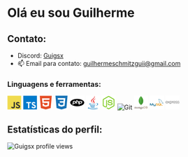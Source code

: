 # Olá eu sou Guilherme

## Contato:
- Discord: [Guigsx](https://discord.com/users/852669453815513148)
- 📫 Email para contato: guilhermeschmitzguii@gmail.com

### Linguagens e ferramentas:
<p align="left"> 
  <img height="32" src="https://raw.githubusercontent.com/devicons/devicon/master/icons/javascript/javascript-original.svg" alt="JavaScript"/>
  <img height="32" src="https://raw.githubusercontent.com/devicons/devicon/master/icons/typescript/typescript-plain.svg" alt="TypeScript"/>
  <img height="32" src="https://raw.githubusercontent.com/devicons/devicon/master/icons/html5/html5-plain.svg" alt="HTML"/>
  <img height="32" src="https://raw.githubusercontent.com/devicons/devicon/master/icons/css3/css3-plain.svg" alt="CSS"/>
  <img height="32" src="https://raw.githubusercontent.com/devicons/devicon/master/icons/php/php-plain.svg" alt="PHP"/>
  <img height="32" src="https://raw.githubusercontent.com/devicons/devicon/master/icons/java/java-original.svg" alt="Java"/>
  <img height="32" src="https://raw.githubusercontent.com/devicons/devicon/master/icons/nodejs/nodejs-plain.svg" alt="NodeJS"/>
  <img height="32" src="https://www.vectorlogo.zone/logos/git-scm/git-scm-icon.svg" alt="Git"/>
  <img height="32" src="https://raw.githubusercontent.com/devicons/devicon/master/icons/mongodb/mongodb-original-wordmark.svg" alt="MongoDB"/>
  <img height="32" src="https://raw.githubusercontent.com/devicons/devicon/master/icons/mysql/mysql-original-wordmark.svg" alt="MySQL"/>
  <img height="32" src="https://raw.githubusercontent.com/devicons/devicon/master/icons/express/express-original-wordmark.svg" alt="Express"/>
</p>

## Estatísticas do perfil:
<p align="left">
  <img src="https://komarev.com/ghpvc/?username=Guigsx&color=red" alt="Guigsx profile views" />
</p>
